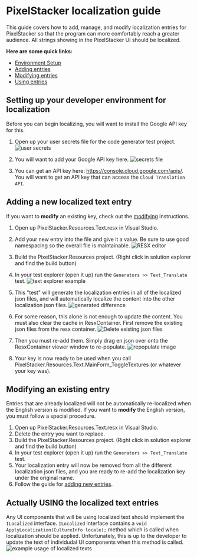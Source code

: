 # PixelStacker localization guide
This guide covers how to add, manage, and modify localization entries for PixelStacker so that the program can more comfortably reach a greater audience. All strings showing in the PixelStacker UI should be localized. 

**Here are some quick links:**
* [Environment Setup](#setup)
* [Adding entries](#adding)
* [Modifying entries](#modifying)
* [Using entries](#using)


## Setting up your developer environment for localization
Before you can begin localizing, you will want to install the Google API key for this.
1. Open up your user secrets file for the code generator test project. ![user secrets](https://user-images.githubusercontent.com/1046026/175830673-9e576365-cbe5-4c32-8069-5e8fad878efa.png)
2. You will want to add your Google API key here. ![secrets file](https://user-images.githubusercontent.com/1046026/175830720-3709d2ed-e0b8-4ce5-9337-00859f72329e.png)

3. You can get an API key here: https://console.cloud.google.com/apis/. You will want to get an API key that can access the ```Cloud Translation API```.


## Adding a new localized text entry
If you want to **modify** an existing key, check out the [modifying](#modifying) instructions.
1. Open up PixelStacker.Resources.Text.resx in Visual Studio.
2. Add your new entry into the file and give it a value. Be sure to use good namespacing so the overall file is maintainable.
![RESX editor](https://user-images.githubusercontent.com/1046026/175829324-c1f2510a-4bbe-410c-acab-60e4483d338e.png)
3. Build the PixelStacker.Resources project. (Right click in solution explorer and find the build button)
4. In your test explorer (open it up) run the ```Generators >> Text_Translate``` test.
![text explorer example](https://user-images.githubusercontent.com/1046026/175829652-6e02ed35-bbeb-493b-b27e-bcf0cd4cd50b.png)
5. This "test" will generate the localization entries in all of the localized json files, and will automatically localize the content into the other localization json files. 
![generated difference](https://user-images.githubusercontent.com/1046026/175829748-03a34ffc-c344-4c59-a795-926d59d0686c.png)
6. For some reason, this alone is not enough to update the content. You must also clear the cache in ResxContainer. First remove the existing json files from the resx container. ![Delete existing json files](https://user-images.githubusercontent.com/1046026/175836077-2d92a621-2f25-43e2-a8c3-05f2a00d1e68.png)
7. Then you must re-add them. Simply drag en.json over onto the ResxContainer viewer window to re-populate. ![repopulate image](https://user-images.githubusercontent.com/1046026/175836118-da2fb311-ec03-4654-a943-3918625f970f.png)


7. Your key is now ready to be used when you call PixelStacker.Resources.Text.MainForm_ToggleTextures (or whatever your key was).


## Modifying an existing entry
Entries that are already localized will not be automatically re-localized when the English version is modified. If you want to **modify** the English version, you must follow a special procedure.
1. Open up PixelStacker.Resources.Text.resx in Visual Studio.
2. Delete the entry you want to replace.
3. Build the PixelStacker.Resources project. (Right click in solution explorer and find the build button)
4. In your test explorer (open it up) run the ```Generators >> Text_Translate``` test.
5. Your localization entry will now be removed from all the different localization json files, and you are ready to re-add the localization key under the original name.
6. Follow the guide for [adding new entries](#adding).


## Actually USING the localized text entries
Any UI components that will be using localized text should implement the ```ILocalized``` interface. ```ILocalized``` interface contains a ```void ApplyLocalization(CultureInfo locale);``` method which is called when localization should be applied. Unfortunately, this is up to the developer to update the text of individudal UI components when this method is called. 
![example usage of localized texts](https://user-images.githubusercontent.com/1046026/175830472-397a4fc8-b28e-4475-a416-671b66585409.png)


[setup]: #setting-up-your-developer-environment-for-localization
[adding]: #adding-a-new-localized-text-entry
[modifying]: #what-if-i-want-to-modify-an-existing-key
[using]: #actually-using-the-localized-text-entries
